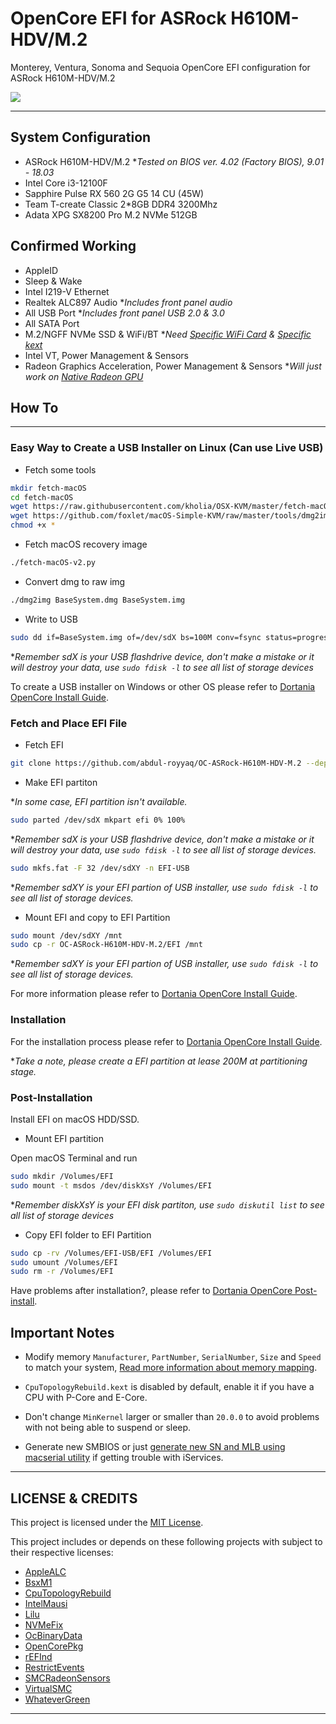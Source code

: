 # OpenCore EFI for ASRock H610M-HDV/M.2

Monterey, Ventura, Sonoma and Sequoia OpenCore EFI configuration for ASRock H610M-HDV/M.2

![](https://i.imgur.com/jHFOiBt.png)

---

## System Configuration

* ASRock H610M-HDV/M.2 **Tested on BIOS ver. 4.02 (Factory BIOS), 9.01 - 18.03*
* Intel Core i3-12100F
* Sapphire Pulse RX 560 2G G5 14 CU (45W)
* Team T-create Classic 2*8GB DDR4 3200Mhz
* Adata XPG SX8200 Pro M.2 NVMe 512GB

## Confirmed Working

* AppleID
* Sleep & Wake
* Intel I219-V Ethernet
* Realtek ALC897 Audio **Includes front panel audio*
* All USB Port **Includes front panel USB 2.0 & 3.0*
* All SATA Port
* M.2/NGFF NVMe SSD & WiFi/BT **Need [Specific WiFi Card](https://dortania.github.io/Wireless-Buyers-Guide) & [Specific kext](https://dortania.github.io/OpenCore-Install-Guide/ktext.html#wifi-and-bluetooth)*
* Intel VT, Power Management & Sensors
* Radeon Graphics Acceleration, Power Management & Sensors **Will just work on [Native Radeon GPU](https://dortania.github.io/GPU-Buyers-Guide/modern-gpus/amd-gpu.html#native-amd-gpus)*

## How To

---

### Easy Way to Create a USB Installer on Linux (Can use Live USB)

* Fetch some tools

```bash
mkdir fetch-macOS
cd fetch-macOS
wget https://raw.githubusercontent.com/kholia/OSX-KVM/master/fetch-macOS-v2.py
wget https://github.com/foxlet/macOS-Simple-KVM/raw/master/tools/dmg2img
chmod +x *
```

* Fetch macOS recovery image

```bash
./fetch-macOS-v2.py
```

* Convert dmg to raw img

```bash
./dmg2img BaseSystem.dmg BaseSystem.img
```

* Write to USB

```bash
sudo dd if=BaseSystem.img of=/dev/sdX bs=100M conv=fsync status=progress
```

**Remember sdX is your USB flashdrive device, don't make a mistake or it will destroy your data, use `sudo fdisk -l` to see all list of storage devices*

To create a USB installer on Windows or other OS please refer to [Dortania OpenCore Install Guide](https://dortania.github.io/OpenCore-Install-Guide/installer-guide/#making-the-installer).

### Fetch and Place EFI File

* Fetch EFI

```bash
git clone https://github.com/abdul-royyaq/OC-ASRock-H610M-HDV-M.2 --depth 1 
```

* Make EFI partiton

**In some case, EFI partition isn't available.*

```bash
sudo parted /dev/sdX mkpart efi 0% 100%
```

**Remember sdX is your USB flashdrive device, don't make a mistake or it will destroy your data, use `sudo fdisk -l` to see all list of storage devices.*

```bash
sudo mkfs.fat -F 32 /dev/sdXY -n EFI-USB
```

**Remember sdXY is your EFI partion of USB installer, use `sudo fdisk -l` to see all list of storage devices.*

* Mount EFI and copy to EFI Partition

```bash
sudo mount /dev/sdXY /mnt
sudo cp -r OC-ASRock-H610M-HDV-M.2/EFI /mnt
```

**Remember sdXY is your EFI partion of USB installer, use `sudo fdisk -l` to see all list of storage devices.*

For more information please refer to [Dortania OpenCore Install Guide](https://dortania.github.io/OpenCore-Install-Guide/installer-guide/opencore-efi.html).

### Installation

For the installation process please refer to [Dortania OpenCore Install Guide](https://dortania.github.io/OpenCore-Install-Guide/installation/installation-process.html).

**Take a note, please create a EFI partition at lease 200M at partitioning stage.*

### Post-Installation

Install EFI on macOS HDD/SSD.

* Mount EFI partition

Open macOS Terminal and run

```bash
sudo mkdir /Volumes/EFI
sudo mount -t msdos /dev/diskXsY /Volumes/EFI
```

**Remember diskXsY is your EFI disk partiton, use `sudo diskutil list` to see all list of storage devices*

* Copy EFI folder to EFI Partition

```bash
sudo cp -rv /Volumes/EFI-USB/EFI /Volumes/EFI
sudo umount /Volumes/EFI
sudo rm -r /Volumes/EFI
```

Have problems after installation?, please refer to [Dortania OpenCore Post-install](https://dortania.github.io/OpenCore-Post-Install).

## Important Notes

* Modify memory `Manufacturer`, `PartNumber`, `SerialNumber`, `Size` and `Speed` ​​to match your system, [Read more information about memory mapping](https://dortania.github.io/OpenCore-Post-Install/universal/memory.html#mapping-our-memory).

* `CpuTopologyRebuild.kext` is disabled by default, enable it if you have a CPU with P-Core and E-Core.

* Don't change `MinKernel` larger or smaller than `20.0.0` to avoid problems with not being able to suspend or sleep.

* Generate new SMBIOS or just [generate new SN and MLB using macserial utility](https://dortania.github.io/OpenCore-Post-Install/universal/iservices.html#using-macserial) if getting trouble with iServices.

---

## LICENSE & CREDITS

This project is licensed under the [MIT License](https://opensource.org/license/mit).

This project includes or depends on these following projects with subject to their respective licenses:

* [AppleALC](https://github.com/acidanthera/AppleALC)
* [BsxM1](https://github.com/blackosx/BsxM1)
* [CpuTopologyRebuild](https://github.com/b00t0x/CpuTopologyRebuild)
* [IntelMausi](https://github.com/acidanthera/IntelMausi)
* [Lilu](https://github.com/acidanthera/Lilu)
* [NVMeFix](https://github.com/acidanthera/NVMeFix)
* [OcBinaryData](https://github.com/acidanthera/OcBinaryData)
* [OpenCorePkg](https://github.com/acidanthera/OpenCorePkg)
* [rEFInd](https://sourceforge.net/p/refind)
* [RestrictEvents](https://github.com/acidanthera/RestrictEvents)
* [SMCRadeonSensors](https://github.com/ChefKissInc/SMCRadeonSensors)
* [VirtualSMC](https://github.com/acidanthera/VirtualSMC)
* [WhateverGreen](https://github.com/acidanthera/WhateverGreen)

----
